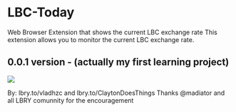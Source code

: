 # LBC-Today
Web Browser Extension that shows the current LBC exchange rate
This extension allows you to monitor the current LBC exchange rate.

## 0.0.1 version - (actually my first learning project)

![](https://i.postimg.cc/LXG3BWjH/Screenshot-4.png)

By: lbry.to/vladhzc and lbry.to/ClaytonDoesThings
Thanks @madiator and all LBRY comunnity for the encouragement
